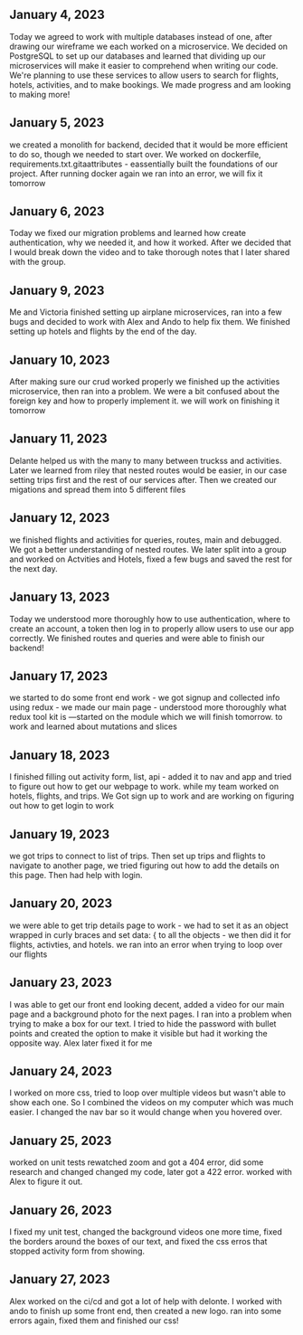## January 4, 2023

Today we agreed to work with multiple databases instead of one, after drawing our wireframe we each worked on a microservice. We decided on PostgreSQL to set up our databases and learned that dividing up our microservices will make it easier to comprehend when writing our code. We're planning to use these services to allow users to search for flights, hotels, activities, and to make bookings. We made progress and am looking to making more!

## January 5, 2023


we created a monolith for backend, decided that it would be more efficient to do so, though we needed to start over. We worked on dockerfile, requirements.txt.gitaattributes - eassentially built the foundations of our project. After running docker again we ran into an error, we will fix it tomorrow


## January 6, 2023
Today we fixed our migration problems and learned how create authentication, why we needed it, and how it worked. After we decided that I would break down the video and to take thorough notes that I later shared with the group.

## January 9, 2023

Me and Victoria finished setting up airplane microservices, ran into a few bugs and decided to work with Alex and Ando to help fix them. We finished setting up hotels and flights by the end of the day.


## January 10, 2023

After making sure our crud worked properly we finished up the activities microservice, then ran into a problem. We were a bit confused about the foreign key and how to properly implement it.  we will work on finishing it tomorrow

## January 11, 2023

Delante helped us with the many to many between truckss and activities. Later we learned from riley that nested routes would be easier, in our case setting trips first and the rest of our services after. Then we created our migations and spread them into 5 different files

## January 12, 2023

we finished flights and activities for queries, routes, main and debugged. We got a better understanding of nested routes. We later split into a group and worked on Actvities and Hotels, fixed a few bugs and saved the rest for the next day.

## January 13, 2023

Today we understood more thoroughly how to use authentication, where to create an account, a token then log in to properly allow users to use our app correctly. We finished routes and queries and were able to finish our backend!


## January 17, 2023

we started to do some front end work - we got signup  and collected info using redux - we made our main page - understood more thoroughly what redux tool kit is —started on the module which we will finish tomorrow. to work and learned about  mutations and slices

## January 18, 2023

I finished filling out activity form, list, api - added it to nav and app and tried to figure out how to get our webpage to work. while my team worked on hotels, flights, and trips. We Got sign up to work and are working on figuring out how to get login to work

## January 19, 2023

we got trips to connect to list of trips. Then set up trips and flights to navigate to another page, we tried figuring out how to add the details on this page. Then had help with login.

## January 20, 2023
we were able to get trip details page to work - we had to set it as an object wrapped in curly braces and set data: { to all the objects - we then did it for flights, activties, and hotels. we ran into an error when trying to loop over our flights

## January 23, 2023
I was able to get our front end looking decent, added a video for our main page and a background photo for the next pages. I ran into a problem when trying to make a box for our text. I tried to hide the password with bullet points and created the option to make it visible but had it working the opposite way. Alex later fixed it for me

## January 24, 2023

I worked on more css, tried to loop over multiple videos but wasn't able to show each one. So I combined the videos on my computer which was much easier. I changed the nav bar so it would change when you hovered over.


## January 25, 2023

worked on unit tests rewatched zoom and got a 404 error, did some research and changed changed my code, later got a 422 error. worked with Alex to figure it out.

## January 26, 2023

I fixed my unit test, changed the background videos one more time, fixed the borders around the boxes of our text, and fixed the css erros that stopped activity form from showing.


## January 27, 2023

Alex worked on the ci/cd and got a lot of help with delonte. I worked with ando to finish up some front end, then created a new logo. ran into some errors again, fixed them and finished our css!

